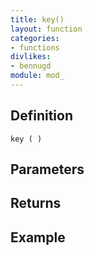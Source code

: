 ```yaml
---
title: key()
layout: function
categories:
- functions
divlikes:
- bennugd
module: mod_
---
```


## Definition

    key ( )

## Parameters

## Returns

## Example
